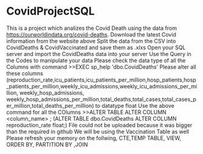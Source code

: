 # CovidProjectSQL
This is a project which analizes the Covid Death using the data from https://ourworldindata.org/covid-deaths.
Download the latest Covid information from the website above
Split the data from the CSV into CovidDeaths & CovidVaccinated and save them as .xlxs
Open your SQL server and import the CovidDeaths data into your server
Use the Query in the Codes to manipulate your data
Please check the data type of all the Columns with command >>EXEC sp_help 'dbo.CovidDeaths'
Please alter all these columns (reproduction_rate,icu_patients,icu_patients_per_million,hosp_patients,hosp_patients_per_million,weekly_icu_admissions,weekly_icu_admissions_per_million, weekly_hosp_admissions,
weekly_hosp_admissions_per_million,total_deaths,total_cases,total_cases_per_million,total_deaths_per_million) to datatype float
Use the above command for all the COlumns >>ALTER TABLE <tablename> ALTER COLUMN <column_name> <datatype>; (ALTER TABLE dbo.CovidDeaths ALTER COLUMN reproduction_rate float;) 
File could not be uploaded because it was bigger than the required in github
We will be using the Vaccination Table as well
Please refresh your memory on the follwing, CTE,TEMP TABLE, VIEW, ORDER BY, PARTITION BY ,JOIN
